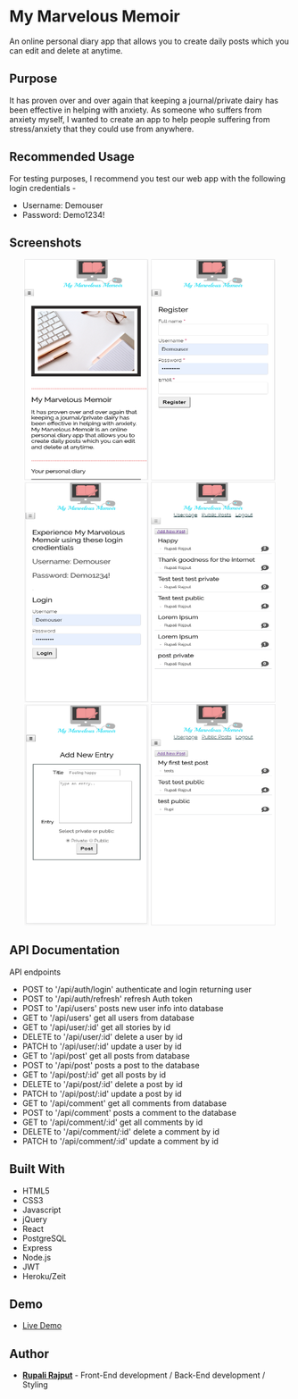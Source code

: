 # My Marvelous Memoir

An online personal diary app that allows you to create daily posts which you can edit and delete at anytime.

## Purpose

It has proven over and over again that keeping a journal/private dairy has been effective in helping with anxiety. As someone who suffers from anxiety myself, I wanted to create an app to help people suffering from stress/anxiety that they could use from anywhere.

## Recommended Usage

For testing purposes, I recommend you test our web app with the following login credentials -

- Username: Demouser
- Password: Demo1234!

## Screenshots

<p align="center">
  <img width="223" height="395.5" src="screenshots/landingpage.png">
  <img width="223" height="395.5" src="screenshots/registerpage.png">
  <img width="223" height="395.5" src="screenshots/loginpage.png">
  <img width="223" height="395.5" src="screenshots/userpage.png">
  <img width="223" height="395.5" src="screenshots/addnewentrypage.png">
  <img width="223" height="395.5" src="screenshots/publicpostpage.png">
</p>

## API Documentation

API endpoints

- POST to '/api/auth/login' authenticate and login returning user
- POST to '/api/auth/refresh' refresh Auth token
- POST to '/api/users' posts new user info into database
- GET to '/api/users' get all users from database
- GET to '/api/user/:id' get all stories by id
- DELETE to '/api/user/:id' delete a user by id
- PATCH to '/api/user/:id' update a user by id
- GET to '/api/post' get all posts from database
- POST to '/api/post' posts a post to the database
- GET to '/api/post/:id' get all posts by id
- DELETE to '/api/post/:id' delete a post by id
- PATCH to '/api/post/:id' update a post by id
- GET to '/api/comment' get all comments from database
- POST to '/api/comment' posts a comment to the database
- GET to '/api/comment/:id' get all comments by id
- DELETE to '/api/comment/:id' delete a comment by id
- PATCH to '/api/comment/:id' update a comment by id

## Built With

- HTML5
- CSS3
- Javascript
- jQuery
- React
- PostgreSQL
- Express
- Node.js
- JWT
- Heroku/Zeit

## Demo

- [Live Demo](https://mymarvelousmemoir.now.sh/)

## Author

- [**Rupali Rajput**](https://github.com/RupiR) - Front-End development / Back-End development / Styling
